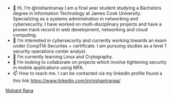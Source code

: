 - 👋 Hi, I’m @nishantranaa I am a final year student studying a Bachelors degree in Information Technology at James Cook University. Specializing as a systems administration in networking and cybersecurity. I have worked on multi-disciplinary projects and have a proven track record in web development, networking and cloud computing.
- 👀 I’m interested in cybersecurity and currently working towards an exam under CompTIA Securites + certificate. I am pursuing studies as a level 1 security operations center analyst. 
- 🌱 I’m currently learning Linux and Crytography.
- 💞️ I’m looking to collaborate on projects which involve tightening security in mobile applications using MFA.
- 📫 How to reach me. I can be contacted via my linkedIn profile found a this link https://www.linkedin.com/in/nishantranaa/

<div class="badge-base LI-profile-badge" data-locale="en_US" data-size="medium" data-theme="light" data-type="VERTICAL" data-vanity="nishantranaa" data-version="v1"><a class="badge-base__link LI-simple-link" href="https://au.linkedin.com/in/nishantranaa?trk=profile-badge">Nishant Rana</a></div>

<!---
nishantranaa/nishantranaa is a ✨ special ✨ repository because its `README.md` (this file) appears on your GitHub profile.
You can click the Preview link to take a look at your changes.
--->
